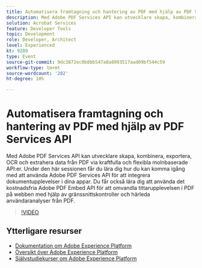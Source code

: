 ```yaml
---
title: Automatisera framtagning och hantering av PDF med hjälp av PDF Services API
description: Med Adobe PDF Services API kan utvecklare skapa, kombinera, exportera, OCR och extrahera data från PDF via kraftfulla och flexibla molnbaserade API:er. Under den här sessionen får du lära dig hur du kan komma igång med att använda Adobe PDF Services API för att integrera dokumentupplevelser i dina appar. Du får också lära dig att använda det kostnadsfria Adobe PDF Embed API för att omvandla tittarupplevelsen i PDF på webben med hjälp av gränssnittskontroller och härleda användaranalyser från PDF.
solution: Acrobat Services
feature: Developer Tools
topic: Development
role: Developer, Architect
level: Experienced
kt: 9209
type: Event
source-git-commit: 9dc3872ec0b8bb547a8a8993517aad09bf544c59
workflow-type: tm+mt
source-wordcount: '202'
ht-degree: 10%

---
```


# Automatisera framtagning och hantering av PDF med hjälp av PDF Services API

Med Adobe PDF Services API kan utvecklare skapa, kombinera, exportera, OCR och extrahera data från PDF via kraftfulla och flexibla molnbaserade API:er. Under den här sessionen får du lära dig hur du kan komma igång med att använda Adobe PDF Services API för att integrera dokumentupplevelser i dina appar. Du får också lära dig att använda det kostnadsfria Adobe PDF Embed API för att omvandla tittarupplevelsen i PDF på webben med hjälp av gränssnittskontroller och härleda användaranalyser från PDF.

>[!VIDEO](https://video.tv.adobe.com/v/338039/?quality=12&learn=on&hidetitle=true)

## Ytterligare resurser

- [Dokumentation om Adobe Experience Platform](https://experienceleague.adobe.com/docs/experience-platform.html)
- [Översikt över Adobe Experience Platform](https://experienceleague.adobe.com/docs/experience-platform/landing/home.html)
- [Självstudiekurser om Adobe Experience Platform](https://experienceleague.adobe.com/docs/platform-learn/tutorials/overview.html?lang=sv)

